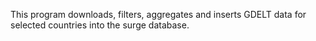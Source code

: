 This program downloads, filters, aggregates and inserts GDELT data for selected countries into the surge database.
